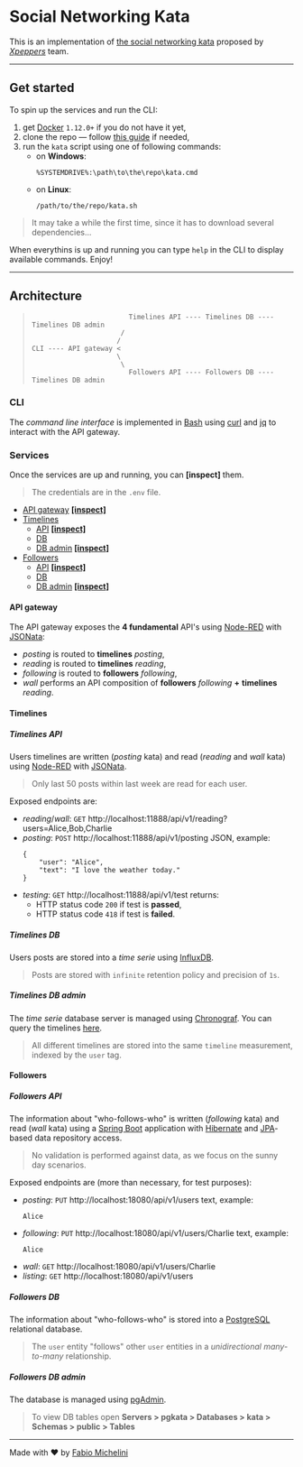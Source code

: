 Social Networking Kata
======================
This is an implementation of [the social networking kata](https://github.com/xpeppers/social_networking_kata) proposed by [_Xpeppers_](https://www.xpeppers.com/en/) team.

---

## Get started

To spin up the services and run the CLI:

1. get [Docker](https://docs.docker.com/get-docker/) `1.12.0+` if you do not have it yet,
5. clone the repo — follow [this guide](https://docs.github.com/en/github/creating-cloning-and-archiving-repositories/cloning-a-repository) if needed,
3. run the `kata` script using one of following commands:
   - on **Windows**:
     ```
     %SYSTEMDRIVE%:\path\to\the\repo\kata.cmd
     ```
   - on **Linux**:
     ```
     /path/to/the/repo/kata.sh
     ```
> It may take a while the first time, since it has to download several dependencies...

When everythins is up and running you can type `help` in the CLI to display available commands. Enjoy!

---

## Architecture
>```
>                         Timelines API ---- Timelines DB ---- Timelines DB admin
>                       /
>                      /
>CLI ---- API gateway <
>                      \
>                       \
>                         Followers API ---- Followers DB ---- Timelines DB admin
>```
### CLI
The _command line interface_ is implemented in [Bash](https://www.gnu.org/software/bash/) using [curl](https://curl.haxx.se/) and [jq](https://stedolan.github.io/jq/) to interact with the API gateway.

### Services
Once the services are up and running, you can **[inspect]** them.
> The credentials are in the `.env` file.

- [API gateway](#api-gateway)
  [**[inspect]**](http://localhost:11881/)
- [Timelines](#timelines)
  - [API](#timelines-api)
    [**[inspect]**](http://localhost:11888/)
  - [DB](#timelines-DB)
  - [DB admin](#timelines-DB-admin)
    [**[inspect]**](http://localhost:18888/)
- [Followers](#followers)
  - [API](#followers-api)
    [**[inspect]**](http://localhost:18080/api/v1/users)
  - [DB](#followers-DB)
  - [DB admin](#followers-DB-admin)
    [**[inspect]**](http://localhost:15050/)

#### API gateway
The API gateway exposes the **4 fundamental** API's using [Node-RED](https://nodered.org/) with [JSONata](https://jsonata.org/):
- _posting_ is routed to **timelines** _posting_,
- _reading_ is routed to **timelines** _reading_,
- _following_ is routed to **followers** _following_,
- _wall_ performs an API composition of
  **followers** _following_ **+**
  **timelines** _reading_.

#### Timelines

##### Timelines API
Users timelines are written (_posting_ kata) and read (_reading_ and _wall_ kata) using [Node-RED](https://nodered.org/) with [JSONata](https://jsonata.org/).
> Only last 50 posts within last week are read for each user.

Exposed endpoints are:
- _reading_/_wall_:
  `GET` http://localhost:11888/api/v1/reading?users=Alice,Bob,Charlie
- _posting_:
  `POST` http://localhost:11888/api/v1/posting JSON, example:
  ```
  {
      "user": "Alice",
      "text": "I love the weather today."
  }
  ```
- _testing_:
  `GET` http://localhost:11888/api/v1/test returns:
  - HTTP status code `200` if test is **passed**,
  - HTTP status code `418` if test is **failed**.

##### Timelines DB
Users posts are stored into a _time serie_ using [InfluxDB](https://www.influxdata.com/products/influxDB-overview/).
> Posts are stored with `infinite` retention policy and precision of `1s`.

##### Timelines DB admin
The _time serie_ database server is managed using [Chronograf](https://www.influxdata.com/time-series-platform/chronograf/). You can query the timelines [here](http://localhost:18888/sources/0/chronograf/data-explorer?query=SELECT%20%22post%22%20FROM%20%22kata%22.%22autogen%22.%22timeline%22%20WHERE%20time%20%3E%3D%20now%28%29%20-%207d%20GROUP%20BY%20%22user%22).
> All different timelines are stored into the same `timeline` measurement, indexed by the `user` tag.

#### Followers

##### Followers API
The information about "who-follows-who" is written (_following_ kata) and read (_wall_ kata) using a [Spring Boot](https://spring.io/projects/spring-boot) application with [Hibernate](https://hibernate.org/) and [JPA](https://spring.io/projects/spring-data-jpa)-based data repository access.
> No validation is performed against data, as we focus on the sunny day scenarios.

Exposed endpoints are (more than necessary, for test purposes):
- _posting_:
  `PUT` http://localhost:18080/api/v1/users text, example:
  ```
  Alice
  ```
- _following_:
  `PUT` http://localhost:18080/api/v1/users/Charlie text, example:
  ```
  Alice
  ```
- _wall_:
  `GET` http://localhost:18080/api/v1/users/Charlie
- _listing_:
  `GET` http://localhost:18080/api/v1/users

##### Followers DB
The information about "who-follows-who" is stored into a [PostgreSQL](https://www.postgresql.org/) relational database.
> The `user` entity "follows" other `user` entities in a _unidirectional many-to-many_ relationship.

##### Followers DB admin
The database is managed using [pgAdmin](https://www.pgadmin.org/).
> To view DB tables open
> **Servers > pgkata > Databases > kata > Schemas > public > Tables**

---
Made with ❤️ by [Fabio Michelini](https://www.linkedin.com/in/fabio-michelini/)
